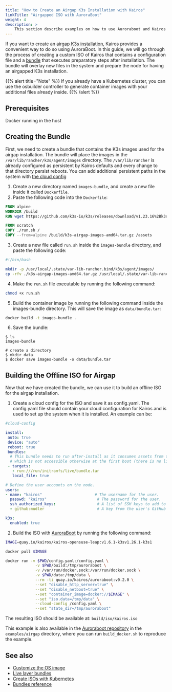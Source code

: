 ```yaml
---
title: "How to Create an Airgap K3s Installation with Kairos"
linkTitle: "Airgapped ISO with AuroraBoot"
weight: 4
description: > 
    This section describe examples on how to use Auroraboot and Kairos bundles to create ISOs for airgapped installs
---
```


If you want to create an [airgap K3s installation](https://docs.k3s.io/installation/airgap), Kairos provides a convenient way to do so using AuroraBoot. In this guide, we will go through the process of creating a custom ISO of Kairos that contains a configuration file and a [bundle](https://kairos.io/docs/advanced/bundles/) that executes preparatory steps after installation. The bundle will overlay new files in the system and prepare the node for having an airgapped K3s installation.

{{% alert title="Note" %}}
If you already have a Kubernetes cluster, you can use the osbuilder controller to generate container images with your additional files already inside.
{{% /alert %}}

## Prerequisites

Docker running in the host

## Creating the Bundle

First, we need to create a bundle that contains the K3s images used for the airgap installation. The bundle will place the images in the `/var/lib/rancher/k3s/agent/images` directory. The `/var/lib/rancher` is already configured as persistent by Kairos defaults and every change to that directory persist reboots. You can add additional persistent paths in the system with [the cloud config](https://kairos.io/docs/advanced/customizing/#bind-mounts)

1. Create a new directory named `images-bundle`, and create a new file inside it called `Dockerfile`.
2. Paste the following code into the `Dockerfile`:

```Dockerfile
FROM alpine
WORKDIR /build
RUN wget https://github.com/k3s-io/k3s/releases/download/v1.23.16%2Bk3s1/k3s-airgap-images-amd64.tar.gz

FROM scratch
COPY ./run.sh /
COPY --from=alpine /build/k3s-airgap-images-amd64.tar.gz /assets
```
3. Create a new file called `run.sh` inside the `images-bundle` directory, and paste the following code:

```bash
#!/bin/bash

mkdir -p /usr/local/.state/var-lib-rancher.bind/k3s/agent/images/
cp -rfv ./k3s-airgap-images-amd64.tar.gz /usr/local/.state/var-lib-rancher.bind/k3s/agent/images/
```
4. Make the `run.sh` file executable by running the following command: 
```bash
chmod +x run.sh
```
5. Build the container image by running the following command inside the images-bundle directory. This will save the image as `data/bundle.tar`:
```bash
docker build -t images-bundle .
```
6. Save the bundle:

```
$ ls
images-bundle

# create a directory
$ mkdir data
$ docker save images-bundle -o data/bundle.tar
```

## Building the Offline ISO for Airgap

Now that we have created the bundle, we can use it to build an offline ISO for the airgap installation.

1. Create a cloud config for the ISO and save it as config.yaml. The config.yaml file should contain your cloud configuration for Kairos and is used to set up the system when it is installed. An example can be:
```yaml
#cloud-config

install:
 auto: true
 device: "auto"
 reboot: true
 bundles:
  # This bundle needs to run after-install as it consumes assets from the LiveCD
  # which is not accessible otherwise at the first boot (there is no live-cd with any bundle.tar)
 - targets:
   - run:///run/initramfs/live/bundle.tar
   local_file: true

# Define the user accounts on the node.
users:
- name: "kairos"                       # The username for the user.
  passwd: "kairos"                      # The password for the user.
  ssh_authorized_keys:                  # A list of SSH keys to add to the user's authorized keys.
  - github:mudler                       # A key from the user's GitHub account.

k3s:
  enabled: true
```

2. Build the ISO with [AuroraBoot](/docs/reference/auroraboot) by running the following command:


```bash
IMAGE=quay.io/kairos/kairos-opensuse-leap:v1.6.1-k3sv1.26.1-k3s1

docker pull $IMAGE

docker run -v $PWD/config.yaml:/config.yaml \
             -v $PWD/build:/tmp/auroraboot \
             -v /var/run/docker.sock:/var/run/docker.sock \
             -v $PWD/data:/tmp/data \
             --rm -ti quay.io/kairos/auroraboot:v0.2.0 \
             --set "disable_http_server=true" \
             --set "disable_netboot=true" \
             --set "container_image=docker://$IMAGE" \
             --set "iso.data=/tmp/data" \
             --cloud-config /config.yaml \
             --set "state_dir=/tmp/auroraboot"
```

The resulting ISO should be available at: `build/iso/kairos.iso`

This example is also available in the [Auroraboot repository](https://github.com/kairos-io/AuroraBoot/tree/master/examples/airgap) in the `examples/airgap` directory, where you can run `build_docker.sh` to reproduce the example.

## See also

- [Customize the OS image](/docs/advanced/customizing/)
- [Live layer bundles](/docs/advanced/livelayering/)
- [Create ISOs with Kubernetes](/docs/installation/automated/#kubernetes)
- [Bundles reference](https://kairos.io/docs/advanced/bundles/)